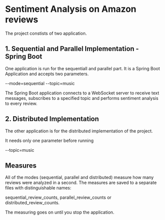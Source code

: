 # Sentiment Analysis on Amazon reviews

The project constists of two application.

## 1. Sequential and Parallel Implementation - Spring Boot
One application is run for the sequentiall and parallel part. It is a Spring Boot Application and accepts two parameters.

--mode=sequential --topic=music

The Spring Boot application connects to a WebSocket server to receive text messages, subscribes to a specified topic and performs sentiment analysis to every review.

## 2. Distributed Implementation
The other application is for the distributed implementation of the project.

It needs only one parameter before running 

--topic=music


## Measures
All of the modes (sequential, parallel and distributed) measure how many reviews were analyzed in a second.
The measures are saved to a separate files with distinguishable names:

sequential_review_counts, parallel_review_counts or distributed_review_counts.

The measuring goes on until you stop the application. 

